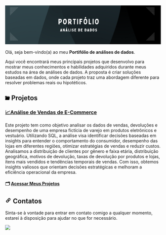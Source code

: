 ![](https://github.com/DuduTrindade/Portifolio/blob/main/imagens/banner.png)

<p style="text-align: justify;">

Olá, seja bem-vindo(a) ao meu **Portifólio de análises de dados**.

Aqui você encontrará meus principais projetos que desenvolvo para mostrar meus conhecimentos e habilidades 
adquiridos durante meus estudos na área de análises de dados. A proposta é criar soluções baseadas em dados, onde cada 
projeto traz uma abordagem diferente para resolver problemas reais ou hipotéticos.
</p>

##  ![](https://github.com/DuduTrindade/Portifolio/blob/main/imagens/pasta.png) Projetos

<h3>
	<a href="https://github.com/DuduTrindade/Portifolio/tree/main/Projetos/Projeto%2001%20-%20An%C3%A1lise%20de%20Vendas">
		📈Análise de Vendas de E-Commerce
	</a>
</h3>
Este projeto tem como objetivo analisar os dados de vendas, devoluções e desempenho de uma empresa fictícia de varejo em 
produtos eletrônicos e vestuário. Utilizando SQL, a análise visa identificar decisões baseadas em insights para entender o 
comportamento do consumidor, desempenho das lojas em diferentes regiões, otimizar estratégias de vendas e reduzir custos. 
Analisamos a distribuição de clientes por gênero e faixa etária, distribuição geográfica, motivos de devolução, taxas de 
devolução por produtos e lojas, itens mais vendidos e tendências temporais de vendas. Com isso, obtemos insights valiosos 
que orientam decisões estratégicas e melhoram a eficiência operacional da empresa.

#### 🗂️ [Acessar Meus Projetos](https://github.com/DuduTrindade/Portifolio/blob/main/Projetos)


## ![](https://github.com/DuduTrindade/Portifolio/blob/main/imagens/link.png) Contatos

Sinta-se à vontade para entrar em contato comigo a qualquer momento, estarei à disposição para ajudar no que for necessário.

<a href="https://www.linkedin.com/in/eduardo-trindade-5506921b4/">
<img src= "https://img.shields.io/badge/linkedin-%230077B5.svg?style=for-the-badge&logo=linkedin&logoColor=white"/>           
</a>                
          
